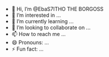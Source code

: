 - 👋 Hi, I’m @EbaS7ITHO THE BORGOSS
- 👀 I’m interested in ...
- 🌱 I’m currently learning ...
- 💞️ I’m looking to collaborate on ...
- 📫 How to reach me ...
- 😄 Pronouns: ...
- ⚡ Fun fact: ...

<!---
Ebas7itho/Ebas7itho is a ✨ special ✨ repository because its `README.md` (this file) appears on your GitHub profile.
You can click the Preview link to take a look at your changes.
--->
